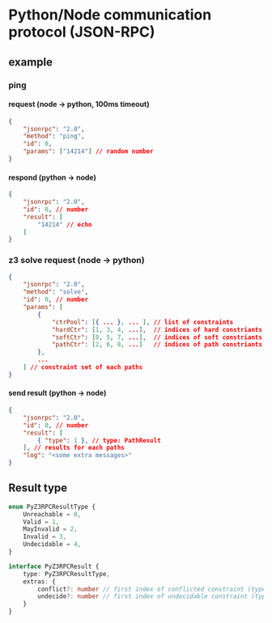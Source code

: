 # Python/Node communication protocol (JSON-RPC)


## example

### ping

#### request (node -> python, 100ms timeout)
```json
{
    "jsonrpc": "2.0",
    "method": "ping",
    "id": 0,
    "params": ["14214"] // random number
}
```

#### respond (python -> node)
```json
{
    "jsonrpc": "2.0",
    "id": 0, // number
    "result": [
        "14214" // echo
    ]
}
```

### z3 solve request (node -> python)
```json
{
    "jsonrpc": "2.0",
    "method": "solve",
    "id": 0, // number
    "params": [
        {
            "ctrPool": [{ ... }, ... ], // list of constraints
            "hardCtr": [1, 3, 4, ...],  // indices of hard constriants
            "softCtr": [0, 5, 7, ...],  // indices of soft constriants
            "pathCtr": [2, 6, 8, ...]   // indices of path constriants
        },
        ...
    ] // constraint set of each paths
}
```

#### send result (python -> node)
```json
{
    "jsonrpc": "2.0",
    "id": 0, // number
    "result": [
        { "type": 1 }, // type: PathResult
    ], // results for each paths
    "log": "<some extra messages>"
}
```

## Result type

```typescript
enum PyZ3RPCResultType {
    Unreachable = 0,
    Valid = 1,
    MayInvalid = 2,
    Invalid = 3,
    Undecidable = 4,
}

interface PyZ3RPCResult {
    type: PyZ3RPCResultType,
    extras: {
        conflict?: number // first index of conflicted constraint (type == Invalid)
        undecide?: number // first index of undecidable constraint (type == Undecidable)
    }
}
```